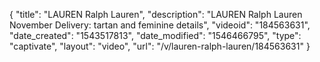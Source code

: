 {
    "title": "LAUREN Ralph Lauren",
    "description": "LAUREN Ralph Lauren November Delivery: tartan and  feminine details",
    "videoid": "184563631",
    "date_created": "1543517813",
    "date_modified": "1546466795",
    "type": "captivate",
    "layout": "video",
    "url": "\/v\/lauren-ralph-lauren\/184563631"
}